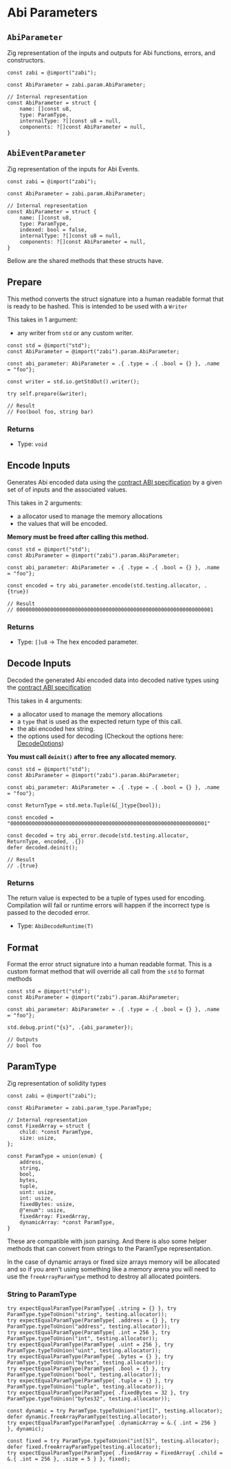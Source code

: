 # Abi Parameters


## `AbiParameter` 

Zig representation of the inputs and outputs for Abi functions, errors, and constructors.

```zig
const zabi = @import("zabi");

const AbiParameter = zabi.param.AbiParameter;

// Internal representation
const AbiParameter = struct {
    name: []const u8,
    type: ParamType,
    internalType: ?[]const u8 = null,
    components: ?[]const AbiParameter = null,
}
```

## `AbiEventParameter` 

Zig representation of the inputs for Abi Events.

```zig
const zabi = @import("zabi");

const AbiParameter = zabi.param.AbiParameter;

// Internal representation
const AbiParameter = struct {
    name: []const u8,
    type: ParamType,
    indexed: bool = false,
    internalType: ?[]const u8 = null,
    components: ?[]const AbiParameter = null,
}
```

Bellow are the shared methods that these structs have.

## Prepare

This method converts the struct signature into a human readable format that is ready to be hashed. This is intended to be used with a `Writer`

This takes in 1 argument:

- any writer from `std` or any custom writer.

```zig
const std = @import("std");
const AbiParameter = @import("zabi").param.AbiParameter;

const abi_parameter: AbiParameter = .{ .type = .{ .bool = {} }, .name = "foo"};

const writer = std.io.getStdOut().writer();

try self.prepare(&writer);

// Result
// Foo(bool foo, string bar)
```

### Returns

- Type: `void`

## Encode Inputs

Generates Abi encoded data using the [contract ABI specification](https://docs.soliditylang.org/en/latest/abi-spec.html#json) by a given set of of inputs and the associated values.

This takes in 2 arguments:

- a allocator used to manage the memory allocations
- the values that will be encoded.

**Memory must be freed after calling this method.**

```zig
const std = @import("std");
const AbiParameter = @import("zabi").param.AbiParameter;

const abi_parameter: AbiParameter = .{ .type = .{ .bool = {} }, .name = "foo"};

const encoded = try abi_parameter.encode(std.testing.allocator, .{true})

// Result
// 0000000000000000000000000000000000000000000000000000000000000001
```

### Returns

- Type: `[]u8` -> The hex encoded parameter.

## Decode Inputs

Decoded the generated Abi encoded data into decoded native types using the [contract ABI specification](https://docs.soliditylang.org/en/latest/abi-spec.html#json)

This takes in 4 arguments:

- a allocator used to manage the memory allocations
- a `type` that is used as the expected return type of this call.
- the abi encoded hex string.
- the options used for decoding (Checkout the options here: [DecodeOptions](/api/abi_utils/types#decodedoptions))

**You must call `deinit()` after to free any allocated memory.**

```zig
const std = @import("std");
const AbiParameter = @import("zabi").param.AbiParameter;

const abi_parameter: AbiParameter = .{ .type = .{ .bool = {} }, .name = "foo"};

const ReturnType = std.meta.Tuple(&[_]type{bool});

const encoded = "0000000000000000000000000000000000000000000000000000000000000001"

const decoded = try abi_error.decode(std.testing.allocator, ReturnType, encoded, .{})
defer decoded.deinit();

// Result
// .{true}
```

### Returns

The return value is expected to be a tuple of types used for encoding. Compilation will fail or runtime errors will happen if the incorrect type is passed to the decoded error.

- Type: `AbiDecodeRuntime(T)`

## Format

Format the error struct signature into a human readable format.
This is a custom format method that will override all call from the `std` to format methods

```zig
const std = @import("std");
const AbiParameter = @import("zabi").param.AbiParameter;

const abi_parameter: AbiParameter = .{ .type = .{ .bool = {} }, .name = "foo"};

std.debug.print("{s}", .{abi_parameter});

// Outputs
// bool foo
```

## ParamType

Zig representation of solidity types

```zig
const zabi = @import("zabi");

const AbiParameter = zabi.param_type.ParamType;

// Internal representation
const FixedArray = struct {
    child: *const ParamType,
    size: usize,
};

const ParamType = union(enum) {
    address,
    string,
    bool,
    bytes,
    tuple,
    uint: usize,
    int: usize,
    fixedBytes: usize,
    @"enum": usize,
    fixedArray: FixedArray,
    dynamicArray: *const ParamType,
}
```

These are compatible with json parsing. And there is also some helper methods that can convert from strings to the ParamType representation.

In the case of dynamic arrays or fixed size arrays memory will be allocated and so if you aren't using something like a memory arena you will need to use the `freeArrayParamType` method to destroy all allocated pointers.

### String to ParamType

```zig
try expectEqualParamType(ParamType{ .string = {} }, try ParamType.typeToUnion("string", testing.allocator));
try expectEqualParamType(ParamType{ .address = {} }, try ParamType.typeToUnion("address", testing.allocator));
try expectEqualParamType(ParamType{ .int = 256 }, try ParamType.typeToUnion("int", testing.allocator));
try expectEqualParamType(ParamType{ .uint = 256 }, try ParamType.typeToUnion("uint", testing.allocator));
try expectEqualParamType(ParamType{ .bytes = {} }, try ParamType.typeToUnion("bytes", testing.allocator));
try expectEqualParamType(ParamType{ .bool = {} }, try ParamType.typeToUnion("bool", testing.allocator));
try expectEqualParamType(ParamType{ .tuple = {} }, try ParamType.typeToUnion("tuple", testing.allocator));
try expectEqualParamType(ParamType{ .fixedBytes = 32 }, try ParamType.typeToUnion("bytes32", testing.allocator));

const dynamic = try ParamType.typeToUnion("int[]", testing.allocator);
defer dynamic.freeArrayParamType(testing.allocator);
try expectEqualParamType(ParamType{ .dynamicArray = &.{ .int = 256 } }, dynamic);

const fixed = try ParamType.typeToUnion("int[5]", testing.allocator);
defer fixed.freeArrayParamType(testing.allocator);
try expectEqualParamType(ParamType{ .fixedArray = FixedArray{ .child = &.{ .int = 256 }, .size = 5 } }, fixed);
```
